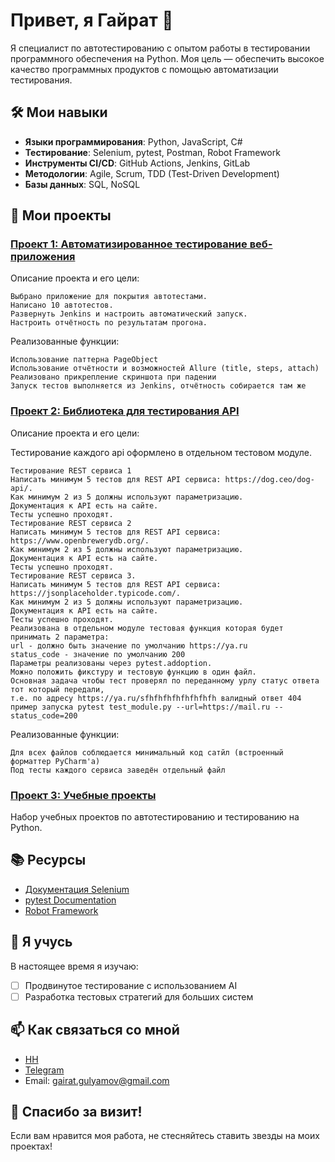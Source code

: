 # Привет, я Гайрат 👋

Я специалист по автотестированию с опытом работы в тестировании программного обеспечения на Python. Моя цель — обеспечить высокое качество программных продуктов с помощью автоматизации тестирования.

## 🛠️ Мои навыки
- **Языки программирования**: Python, JavaScript, C#
- **Тестирование**: Selenium, pytest, Postman, Robot Framework
- **Инструменты CI/CD**: GitHub Actions, Jenkins, GitLab
- **Методологии**: Agile, Scrum, TDD (Test-Driven Development)
- **Базы данных**: SQL, NoSQL

## 📂 Мои проекты
### [Проект 1: Автоматизированное тестирование веб-приложения](https://github.com/sadboy2001/selenium_otus)
Описание проекта и его цели:

    Выбрано приложение для покрытия автотестами.
    Написано 10 автотестов.
    Развернуть Jenkins и настроить автоматический запуск.
    Настроить отчётность по результатам прогона.


Реализованные функции:

    Использование паттерна PageObject
    Использование отчётности и возможностей Allure (title, steps, attach)
    Реализовано прикрепление скриншота при падении
    Запуск тестов выполняется из Jenkins, отчётность собирается там же


### [Проект 2: Библиотека для тестирования API](https://github.com/sadboy2001/otus_api/tree/main)
Описание проекта и его цели:

Тестирование каждого api оформлено в отдельном тестовом модуле.

    Тестирование REST сервиса 1
    Написать минимум 5 тестов для REST API сервиса: https://dog.ceo/dog-api/.
    Как минимум 2 из 5 должны используют параметризацию.
    Документация к API есть на сайте.
    Тесты успешно проходят.
    Тестирование REST сервиса 2
    Написать минимум 5 тестов для REST API сервиса: https://www.openbrewerydb.org/.
    Как минимум 2 из 5 должны используют параметризацию.
    Документация к API есть на сайте.
    Тесты успешно проходят.
    Тестирование REST сервиса 3.
    Написать минимум 5 тестов для REST API сервиса: https://jsonplaceholder.typicode.com/.
    Как минимум 2 из 5 должны используют параметризацию.
    Документация к API есть на сайте.
    Тесты успешно проходят.
    Реализована в отдельном модуле тестовая функция которая будет принимать 2 параметра:
    url - должно быть значение по умолчанию https://ya.ru
    status_code - значение по умолчанию 200
    Параметры реализованы через pytest.addoption.
    Можно положить фикcтуру и тестовую функцию в один файл.
    Основная задача чтобы тест проверял по переданному урлу статус ответа тот который передали,
    т.е. по адресу https://ya.ru/sfhfhfhfhfhfhfhfh валидный ответ 404
    пример запуска pytest test_module.py --url=https://mail.ru --status_code=200


Реализованные функции:

    Для всех файлов соблюдается минимальный код сатйл (встроенный форматтер PyCharm'а)
    Под тесты каждого сервиса заведён отдельный файл


### [Проект 3: Учебные проекты](https://disk.yandex.ru/d/euqCuTWwjQm1ag)
Набор учебных проектов по автотестированию и тестированию на Python.

## 📚 Ресурсы
- [Документация Selenium](https://www.selenium.dev/documentation/)
- [pytest Documentation](https://docs.pytest.org/en/stable/)
- [Robot Framework](https://robotframework.org/)

## 🌱 Я учусь
В настоящее время я изучаю:
- [ ] Продвинутое тестирование с использованием AI
- [ ] Разработка тестовых стратегий для больших систем

## 📫 Как связаться со мной
- [HH](https://hh.ru/resume/f5e97b7fff0cc7fd6a0039ed1f324843357076)
- [Telegram](https://t.me/elf_trader)
- Email: gairat.gulyamov@gmail.com

## 🎉 Спасибо за визит!
Если вам нравится моя работа, не стесняйтесь ставить звезды на моих проектах!

